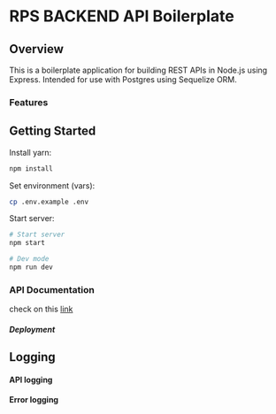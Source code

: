 # RPS BACKEND API Boilerplate

## Overview

This is a boilerplate application for building REST APIs in Node.js using Express. Intended for use with Postgres using Sequelize ORM.

### Features


## Getting Started

Install yarn:
```js
npm install
```

Set environment (vars):
```sh
cp .env.example .env
```

Start server:
```sh
# Start server
npm start

# Dev mode
npm run dev
```

### API Documentation
check on this [link](https://kerbagungame.herokuapp.com/api-docs)

##### Deployment

## Logging


#### API logging

#### Error logging
